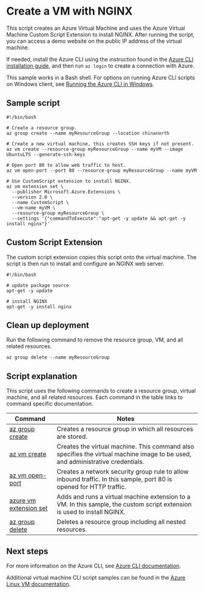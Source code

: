 <properties
    pageTitle="Azure CLI Script Sample - Create a Linux VM with NGINX| Azure"
    description="Azure CLI Script Sample - Create a Linux VM with NGINX"
    services="virtual-machines-linux"
    documentationcenter="virtual-machines"
    author="neilpeterson"
    manager="timlt"
    editor="tysonn"
    tags="azure-service-management" />
<tags
    ms.assetid=""
    ms.service="virtual-machines-linux"
    ms.devlang="na"
    ms.topic="article"
    ms.tgt_pltfrm="vm-linux"
    ms.workload="infrastructure"
    ms.date="02/27/2017"
    wacn.date=""
    ms.author="nepeters" />

# Create a VM with NGINX

This script creates an Azure Virtual Machine and uses the Azure Virtual Machine Custom Script Extension to install NGINX. After running the script, you can access a demo website on the public IP address of the virtual machine.

If needed, install the Azure CLI using the instruction found in the [Azure CLI installation guide](https://docs.microsoft.com/cli/azure/install-azure-cli), and then run `az login` to create a connection with Azure.

This sample works in a Bash shell. For options on running Azure CLI scripts on Windows client, see [Running the Azure CLI in Windows](/documentation/articles/virtual-machines-windows-cli-options/).

## Sample script

    #!/bin/bash

    # Create a resource group.
    az group create --name myResourceGroup --location chinanorth

    # Create a new virtual machine, this creates SSH keys if not present.
    az vm create --resource-group myResourceGroup --name myVM --image UbuntuLTS --generate-ssh-keys

    # Open port 80 to allow web traffic to host.
    az vm open-port --port 80 --resource-group myResourceGroup --name myVM 

    # Use CustomScript extension to install NGINX.
    az vm extension set \
      --publisher Microsoft.Azure.Extensions \
      --version 2.0 \
      --name CustomScript \
      --vm-name myVM \
      --resource-group myResourceGroup \
      --settings '{"commandToExecute":"apt-get -y update && apt-get -y install nginx"}'

## Custom Script Extension

The custom script extension copies this script onto the virtual machine. The script is then run to install and configure an NGINX web server. 

    #!/bin/bash

    # update package source
    apt-get -y update

    # install NGINX
    apt-get -y install nginx

## Clean up deployment 

Run the following command to remove the resource group, VM, and all related resources.

    az group delete --name myResourceGroup

## Script explanation

This script uses the following commands to create a resource group, virtual machine, and all related resources. Each command in the table links to command specific documentation.

| Command | Notes |
|---|---|
| [az group create](https://docs.microsoft.com/cli/azure/group#create) | Creates a resource group in which all resources are stored. |
| [az vm create](https://docs.microsoft.com/cli/azure/vm#create) | Creates the virtual machine. This command also specifies the virtual machine image to be used, and administrative credentials.  |
| [az vm open-port](https://docs.microsoft.com/cli/azure/network/nsg/rule#create) | Creates a network security group rule to allow inbound traffic. In this sample, port 80 is opened for HTTP traffic. |
| [azure vm extension set](https://docs.microsoft.com/cli/azure/vm/extension#set) | Adds and runs a virtual machine extension to a VM. In this sample, the custom script extension is used to install NGINX.|
| [az group delete](https://docs.microsoft.com/cli/azure/vm/extension#set) | Deletes a resource group including all nested resources. |

## Next steps

For more information on the Azure CLI, see [Azure CLI documentation](https://docs.microsoft.com/cli/azure/overview).

Additional virtual machine CLI script samples can be found in the [Azure Linux VM documentation](/documentation/articles/virtual-machines-linux-cli-samples/).